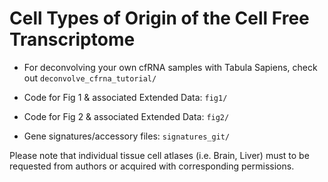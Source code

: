 # Cell Types of Origin of the Cell Free Transcriptome

* For deconvolving your own cfRNA samples with Tabula Sapiens, check out ```deconvolve_cfrna_tutorial/```

* Code for Fig 1 & associated Extended Data: ```fig1/``` 

* Code for Fig 2 & associated Extended Data: ```fig2/``` 

* Gene signatures/accessory files: ```signatures_git/```   

Please note that individual tissue cell atlases (i.e. Brain, Liver) must to be requested from authors or acquired with corresponding permissions.
